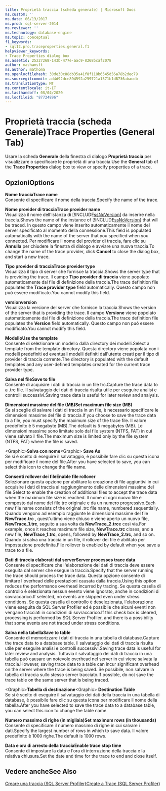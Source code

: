 ```yaml
---
title: Proprietà traccia (scheda generale) | Microsoft Docs
ms.custom: ''
ms.date: 06/13/2017
ms.prod: sql-server-2014
ms.reviewer: ''
ms.technology: database-engine
ms.topic: conceptual
f1_keywords:
- sql12.pro.traceproperties.general.f1
helpviewer_keywords:
- Trace Properties dialog box
ms.assetid: 25227268-143b-477e-aac9-8268bcaf2078
author: mashamsft
ms.author: mathoma
ms.openlocfilehash: 30de30c88db35a41f8f118b6545d56a78b2dec79
ms.sourcegitcommit: ad4d92dce894592a259721a1571b1d8736abacdb
ms.translationtype: MT
ms.contentlocale: it-IT
ms.lasthandoff: 08/04/2020
ms.locfileid: "87724896"
---
```

# <a name="trace-properties-general-tab"></a><span data-ttu-id="06134-102">Proprietà traccia (scheda Generale)</span><span class="sxs-lookup"><span data-stu-id="06134-102">Trace Properties (General Tab)</span></span>
  <span data-ttu-id="06134-103">Usare la scheda **Generale** della finestra di dialogo **Proprietà traccia** per visualizzare o specificare le proprietà di una traccia.</span><span class="sxs-lookup"><span data-stu-id="06134-103">Use the **General** tab of the **Trace Properties** dialog box to view or specify properties of a trace.</span></span>  
  
## <a name="options"></a><span data-ttu-id="06134-104">Opzioni</span><span class="sxs-lookup"><span data-stu-id="06134-104">Options</span></span>  
 <span data-ttu-id="06134-105">**Nome traccia**</span><span class="sxs-lookup"><span data-stu-id="06134-105">**Trace name**</span></span>  
 <span data-ttu-id="06134-106">Consente di specificare il nome della traccia.</span><span class="sxs-lookup"><span data-stu-id="06134-106">Specify the name of the trace.</span></span>  
  
 <span data-ttu-id="06134-107">**Nome provider di traccia**</span><span class="sxs-lookup"><span data-stu-id="06134-107">**Trace provider name**</span></span>  
 <span data-ttu-id="06134-108">Visualizza il nome dell'istanza di [!INCLUDE[ssNoVersion](../includes/ssnoversion-md.md)] da inserire nella traccia.</span><span class="sxs-lookup"><span data-stu-id="06134-108">Shows the name of the instance of [!INCLUDE[ssNoVersion](../includes/ssnoversion-md.md)] that will be traced.</span></span> <span data-ttu-id="06134-109">In questo campo viene inserito automaticamente il nome del server specificato al momento della connessione.</span><span class="sxs-lookup"><span data-stu-id="06134-109">This field is populated automatically with the name of the server that you specified when you connected.</span></span> <span data-ttu-id="06134-110">Per modificare il nome del provider di traccia, fare clic su **Annulla** per chiudere la finestra di dialogo e avviare una nuova traccia.</span><span class="sxs-lookup"><span data-stu-id="06134-110">To change the name of the trace provider, click **Cancel** to close the dialog box, and start a new trace.</span></span>  
  
 <span data-ttu-id="06134-111">**Tipo provider di traccia**</span><span class="sxs-lookup"><span data-stu-id="06134-111">**Trace provider type**</span></span>  
 <span data-ttu-id="06134-112">Visualizza il tipo di server che fornisce la traccia.</span><span class="sxs-lookup"><span data-stu-id="06134-112">Shows the server type that is providing the trace.</span></span> <span data-ttu-id="06134-113">Il campo **Tipo provider di traccia** viene popolato automaticamente dal file di definizione della traccia.</span><span class="sxs-lookup"><span data-stu-id="06134-113">The trace definition file populates the **Trace provider type** field automatically.</span></span> <span data-ttu-id="06134-114">Questo campo non può essere modificato.</span><span class="sxs-lookup"><span data-stu-id="06134-114">You cannot modify this field.</span></span>  
  
 <span data-ttu-id="06134-115">**version**</span><span class="sxs-lookup"><span data-stu-id="06134-115">**version**</span></span>  
 <span data-ttu-id="06134-116">Visualizza la versione del server che fornisce la traccia.</span><span class="sxs-lookup"><span data-stu-id="06134-116">Shows the version of the server that is providing the trace.</span></span> <span data-ttu-id="06134-117">Il campo **Versione** viene popolato automaticamente dal file di definizione della traccia.</span><span class="sxs-lookup"><span data-stu-id="06134-117">The trace definition file populates the **Version** field automatically.</span></span> <span data-ttu-id="06134-118">Questo campo non può essere modificato.</span><span class="sxs-lookup"><span data-stu-id="06134-118">You cannot modify this field.</span></span>  
  
 <span data-ttu-id="06134-119">**Modello**</span><span class="sxs-lookup"><span data-stu-id="06134-119">**Use the template**</span></span>  
 <span data-ttu-id="06134-120">Consente di selezionare un modello dalla directory dei modelli.</span><span class="sxs-lookup"><span data-stu-id="06134-120">Select a template from the template directory.</span></span> <span data-ttu-id="06134-121">Questa directory viene popolata con i modelli predefiniti ed eventuali modelli definiti dall'utente creati per il tipo di provider di traccia corrente.</span><span class="sxs-lookup"><span data-stu-id="06134-121">The directory is populated with the default templates and any user-defined templates created for the current trace provider type.</span></span>  
  
 <span data-ttu-id="06134-122">**Salva nel file**</span><span class="sxs-lookup"><span data-stu-id="06134-122">**Save to file**</span></span>  
 <span data-ttu-id="06134-123">Consente di acquisire i dati di traccia in un file trc.</span><span class="sxs-lookup"><span data-stu-id="06134-123">Capture the trace data to a .trc file.</span></span> <span data-ttu-id="06134-124">Il salvataggio dei dati di traccia risulta utile per eseguire analisi e controlli successivi.</span><span class="sxs-lookup"><span data-stu-id="06134-124">Saving trace data is useful for later review and analysis.</span></span>  
  
 <span data-ttu-id="06134-125">**Dimensioni massime del file (MB)**</span><span class="sxs-lookup"><span data-stu-id="06134-125">**Set maximum file size (MB)**</span></span>  
 <span data-ttu-id="06134-126">Se si sceglie di salvare i dati di traccia in un file, è necessario specificare le dimensioni massime del file di traccia.</span><span class="sxs-lookup"><span data-stu-id="06134-126">If you choose to save the trace data to a file, you must specify the maximum size of the trace file.</span></span> <span data-ttu-id="06134-127">Il valore predefinito è 5 megabyte (MB).</span><span class="sxs-lookup"><span data-stu-id="06134-127">The default is 5 megabytes (MB).</span></span> <span data-ttu-id="06134-128">Le dimensioni massime sono limitate solo dal file system (NTFS, FAT) in cui viene salvato il file.</span><span class="sxs-lookup"><span data-stu-id="06134-128">The maximum size is limited only by the file system (NTFS, FAT) where the file is saved.</span></span>  
  
 <span data-ttu-id="06134-129">\<Graphic>**Salva con nome**</span><span class="sxs-lookup"><span data-stu-id="06134-129">\<Graphic> **Save As**</span></span>  
 <span data-ttu-id="06134-130">Se si è scelto di eseguire il salvataggio, è possibile fare clic su questa icona per modificare il nome del file.</span><span class="sxs-lookup"><span data-stu-id="06134-130">After you have selected to save, you can select this icon to change the file name.</span></span>  
  
 <span data-ttu-id="06134-131">**Consenti rollover dei file**</span><span class="sxs-lookup"><span data-stu-id="06134-131">**Enable file rollover**</span></span>  
 <span data-ttu-id="06134-132">Selezionare questa opzione per abilitare la creazione di file aggiuntivi in cui acquisire i dati di traccia al raggiungimento delle dimensioni massime del file.</span><span class="sxs-lookup"><span data-stu-id="06134-132">Select to enable the creation of additional files to accept the trace data when the maximum file size is reached.</span></span> <span data-ttu-id="06134-133">Il nome di ogni nuovo file è composto dal nome del file trc originale e da un numero progressivo.</span><span class="sxs-lookup"><span data-stu-id="06134-133">Each new file name consists of the original .trc file name, numbered sequentially.</span></span> <span data-ttu-id="06134-134">Quando vengono ad esempio raggiunte le dimensioni massime del file **NewTrace.trc** , quest'ultimo viene chiuso e viene aperto un nuovo file, **NewTrace_1.trc**, seguito a sua volta da **NewTrace_2.trc**e così via.</span><span class="sxs-lookup"><span data-stu-id="06134-134">For example, once it reaches maximum file size, **NewTrace.trc** closes, and a new file, **NewTrace_1.trc**, opens, followed by **NewTrace_2.trc**, and so on.</span></span> <span data-ttu-id="06134-135">Quando si salva una traccia in un file, il rollover dei file è abilitato per impostazione predefinita.</span><span class="sxs-lookup"><span data-stu-id="06134-135">File rollover is enabled by default when you save a trace to a file.</span></span>  
  
 <span data-ttu-id="06134-136">**Dati di traccia elaborati dal server**</span><span class="sxs-lookup"><span data-stu-id="06134-136">**Server processes trace data**</span></span>  
 <span data-ttu-id="06134-137">Consente di specificare che l'elaborazione dei dati di traccia deve essere eseguita dal server che esegue la traccia.</span><span class="sxs-lookup"><span data-stu-id="06134-137">Specify that the server running the trace should process the trace data.</span></span> <span data-ttu-id="06134-138">Questa opzione consente di limitare l'overhead delle prestazioni causata dalla traccia.</span><span class="sxs-lookup"><span data-stu-id="06134-138">Using this option reduces the performance overhead incurred by tracing.</span></span> <span data-ttu-id="06134-139">Se questa casella di controllo è selezionata nessun evento viene ignorato, anche in condizioni di sovraccarico.</span><span class="sxs-lookup"><span data-stu-id="06134-139">If selected, no events are skipped even under stress conditions.</span></span> <span data-ttu-id="06134-140">Se questa casella di controllo è deselezionata, l'elaborazione viene eseguita da SQL Server Profiler ed è possibile che alcuni eventi non vengano tracciati in condizioni di sovraccarico.</span><span class="sxs-lookup"><span data-stu-id="06134-140">If this check box is cleared, processing is performed by SQL Server Profiler, and there is a possibility that some events are not traced under stress conditions.</span></span>  
  
 <span data-ttu-id="06134-141">**Salva nella tabella**</span><span class="sxs-lookup"><span data-stu-id="06134-141">**Save to table**</span></span>  
 <span data-ttu-id="06134-142">Consente di memorizzare i dati di traccia in una tabella di database.</span><span class="sxs-lookup"><span data-stu-id="06134-142">Capture the trace data to a database table.</span></span> <span data-ttu-id="06134-143">Il salvataggio dei dati di traccia risulta utile per eseguire analisi e controlli successivi.</span><span class="sxs-lookup"><span data-stu-id="06134-143">Saving trace data is useful for later review and analysis.</span></span> <span data-ttu-id="06134-144">Tuttavia il salvataggio dei dati di traccia in una tabella può causare un notevole overhead nel server in cui viene salvata la traccia.</span><span class="sxs-lookup"><span data-stu-id="06134-144">However, saving trace data to a table can incur significant overhead on the server where the trace is being saved.</span></span> <span data-ttu-id="06134-145">Se possibile, non salvare la tabella di traccia sullo stesso server tracciato.</span><span class="sxs-lookup"><span data-stu-id="06134-145">If possible, do not save the trace table on the same server that is being traced.</span></span>  
  
 <span data-ttu-id="06134-146">\<Graphic>**Tabella di destinazione**</span><span class="sxs-lookup"><span data-stu-id="06134-146">\<Graphic> **Destination Table**</span></span>  
 <span data-ttu-id="06134-147">Se si è scelto di eseguire il salvataggio dei dati della traccia in una tabella di database, è possibile fare clic su questa icona per modificare il nome della tabella.</span><span class="sxs-lookup"><span data-stu-id="06134-147">After you have selected to save the trace data to a database table, you can select this icon to change the table name.</span></span>  
  
 <span data-ttu-id="06134-148">**Numero massimo di righe (in migliaia)**</span><span class="sxs-lookup"><span data-stu-id="06134-148">**Set maximum rows (in thousands)**</span></span>  
 <span data-ttu-id="06134-149">Consente di specificare il numero massimo di righe in cui salvare i dati.</span><span class="sxs-lookup"><span data-stu-id="06134-149">Specify the largest number of rows in which to save data.</span></span> <span data-ttu-id="06134-150">Il valore predefinito è 1000 righe.</span><span class="sxs-lookup"><span data-stu-id="06134-150">The default is 1000 rows.</span></span>  
  
 <span data-ttu-id="06134-151">**Data e ora di arresto della traccia**</span><span class="sxs-lookup"><span data-stu-id="06134-151">**Enable trace stop time**</span></span>  
 <span data-ttu-id="06134-152">Consente di impostare la data e l'ora di interruzione della traccia e la relativa chiusura.</span><span class="sxs-lookup"><span data-stu-id="06134-152">Set the date and time for the trace to end and close itself.</span></span>  
  
## <a name="see-also"></a><span data-ttu-id="06134-153">Vedere anche</span><span class="sxs-lookup"><span data-stu-id="06134-153">See Also</span></span>  
 [<span data-ttu-id="06134-154">Creare una traccia &#40;SQL Server Profiler&#41;</span><span class="sxs-lookup"><span data-stu-id="06134-154">Create a Trace &#40;SQL Server Profiler&#41;</span></span>](../tools/sql-server-profiler/create-a-trace-sql-server-profiler.md)  
  
  
